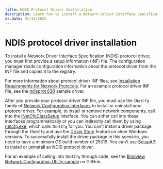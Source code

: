```yaml
---
title: NDIS Protocol Driver Installation
description: Learn how to install a Network Driver Interface Specification (NDIS) protocol driver.
ms.date: 01/31/2025
---
```


# NDIS protocol driver installation

To install a Network Driver Interface Specification (NDIS) protocol driver, you must first provide a setup information (INF) file. The configuration manager reads configuration information about the protocol driver from the INF file and copies it to the registry.

For more information about protocol driver INF files, see [Installation Requirements for Network Protocols](installation-requirements-for-network-protocols.md). For an example protocol driver INF file, see the [ndisprot 630](https://github.com/microsoft/Windows-driver-samples/tree/95037b3f77f3a745f7682f991ac80e81f91f5362/network/ndis/ndisprot/6x/sys/630) sample driver.

After you provide your protocol driver INF file, you must use the `INetCfg` family of [Network Configuration Interfaces](/previous-versions/windows/hardware/network/ff559080(v=vs.85)) to install or uninstall your protocol driver. For example, to install or remove network components, call into the [INetCfgClassSetup](/previous-versions/windows/hardware/network/ff547709(v=vs.85)) interface. You can either call into these interfaces programmatically or you can indirectly call them by using [netcfg.exe](/windows-server/administration/windows-commands/netcfg), which calls `INetCfg` for you. You can't install a driver package through the `INetCfg` and use the [Driver Store](../develop/run-from-driver-store.md) feature on older Windows versions. To successfully install the driver package in this scenario, you need to have a minimum OS build number of 25319. You can't use [SetupAPI](../install/setupapi.md) to install or uninstall an NDIS protocol driver.

For an example of calling into `INetCfg` through code, see the [Bindview Network Configuration Utility sample](https://github.com/microsoft/Windows-driver-samples/tree/95037b3f77f3a745f7682f991ac80e81f91f5362/network/config/bindview) on GitHub.
